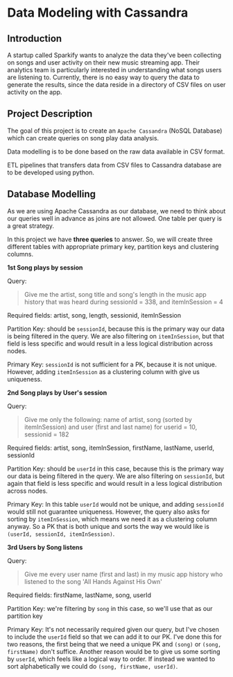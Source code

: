 # Data Modeling with Cassandra
## Introduction
A startup called Sparkify wants to analyze the data they've been collecting on songs and user activity on their new music streaming app. Their analytics team is particularly interested in understanding what songs users are listening to. Currently, there is no easy way to query the data to generate the results, since the data reside in a directory of CSV files on user activity on the app.

## Project Description

The goal of this project is to create an `Apache Cassandra` (NoSQL Database) which can create queries on song play data analysis.

Data modelling is to be done based on the raw data available in CSV format.  

ETL pipelines that transfers data from CSV files to Cassandra database are to be developed using python.

## Database Modelling

As we are using Apache Cassandra as our database, we need to think about our queries well in advance as joins are not allowed. One table per query is a great strategy. 

In this project we have **three queries** to answer. So, we will create three different tables with appropriate primary key, partition keys and clustering columns.


**1st Song plays by session**

Query:
> Give me the artist, song title and song's length in the music app history that was heard during sessionId = 338, and itemInSession = 4

Required fields: artist, song, length, sessionid, itemInSession

Partition Key: should be `sessionId`, because this is the primary way our data is being filtered in the query. We are also filtering on `itemInSession`, but that field is less specific and would result in a less logical distribution across nodes.

Primary Key: `sessionId` is not sufficient for a PK, because it is not unique. However, adding `itemInSession` as a clustering column with give us uniqueness.

**2nd Song plays by User's session**

Query:
> Give me only the following: name of artist, song (sorted by itemInSession) and user (first and last name) for userid = 10, sessionid = 182

Required fields: artist, song, itemInSession, firstName, lastName, userId, sessionId

Partition Key: should be `userId` in this case, because this is the primary way our data is being filtered in the query. We are also filtering on `sessionId`, but again that field is less specific and would result in a less logical distribution across nodes.

Primary Key: In this table `userId` would not be unique, and adding `sessionId` would still not guarantee uniqueness. However, the query also asks for sorting by `itemInSession`, which means we need it as a clustering column anyway. So a PK that is both unique and sorts the way we would like is `(userId, sessionId, itemInSession)`.

**3rd  Users by Song listens**

Query:
> Give me every user name (first and last) in my music app history who listened to the song 'All Hands Against His Own'

Required fields: firstName, lastName, song, userId

Partition Key: we're filtering by `song` in this case, so we'll use that as our partition key

Primary Key: It's not necessarily required given our query, but I've chosen to include the `userId` field so that we can add it to our PK. I've done this for two reasons, the first being that we need a unique PK and `(song)` or `(song, firstName)` don't suffice. Another reason would be to give us some sorting by `userId`, which feels like a logical way to order. If instead we wanted to sort alphabetically we could do `(song, firstName, userId)`.
